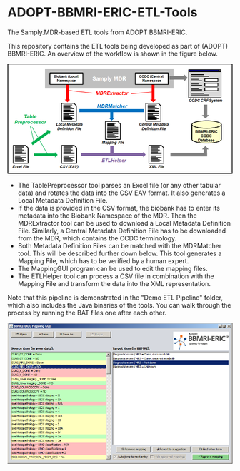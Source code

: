 # ADOPT-BBMRI-ERIC-ETL-Tools
The Samply.MDR-based ETL tools from ADOPT BBMRI-ERIC.

This repository contains the ETL tools being developed as part of (ADOPT) BBMRI-ERIC. An overview of the workflow is shown in the figure below.

![Overview](https://github.com/sebmate/ADOPT-BBMRI-ERIC-ETL-Tools/blob/master/Pipeline%20Overview.png)

- The TablePreprocessor tool parses an Excel file (or any other tabular data) and rotates the data into the CSV EAV format. It also generates a Local Metadata Definition File.
- If the data is provided in the CSV format, the biobank has to enter its metadata into the Biobank Namespace of the MDR. Then the MDRExtractor tool can be used to download a Local Metadata Definition File. Similarly, a Central Metadata Definition File has to be downloaded from the MDR, which contains the CCDC terminology.
- Both Metadata Definition Files can be matched with the MDRMatcher tool. This will be described further down below. This tool generates a Mapping File, which has to be verified by a human expert.
- The MappingGUI program can be used to edit the mapping files.
- The ETLHelper tool can process a CSV file in combination with the Mapping File and transform the data into the XML representation.

Note that this pipeline is demonstrated in the "Demo ETL Pipeline" folder, which also includes the Java binaries of the tools. You can walk through the process by running the BAT files one after each other.

![BBMRI-ERIC Mapping GUI](https://github.com/sebmate/ADOPT-BBMRI-ERIC-ETL-Tools/blob/master/MappingGUI.png)

